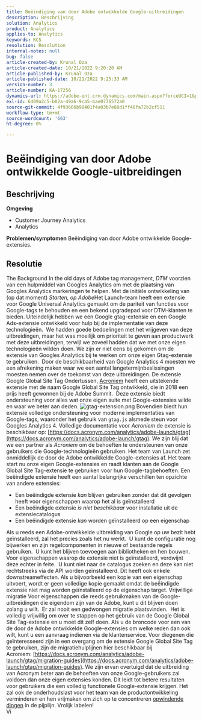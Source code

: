 ```yaml
---
title: Beëindiging van door Adobe ontwikkelde Google-uitbreidingen
description: Beschrijving
solution: Analytics
product: Analytics
applies-to: Analytics
keywords: KCS
resolution: Resolution
internal-notes: null
bug: false
article-created-by: Krunal Oza
article-created-date: 10/21/2022 9:20:20 AM
article-published-by: Krunal Oza
article-published-date: 10/21/2022 9:25:33 AM
version-number: 3
article-number: KA-17256
dynamics-url: https://adobe-ent.crm.dynamics.com/main.aspx?forceUCI=1&pagetype=entityrecord&etn=knowledgearticle&id=98c25394-2151-ed11-bba2-0022480867fb
exl-id: 6409a2c5-b02a-49a6-9ca5-bae0776572a0
source-git-commit: 4f93666b98401f4a03b7e88d1ff48fa72b2cf511
workflow-type: tm+mt
source-wordcount: '663'
ht-degree: 0%

---
```


# Beëindiging van door Adobe ontwikkelde Google-uitbreidingen

## Beschrijving

<b>Omgeving</b>
- Customer Journey Analytics
- Analytics



<b>Problemen/symptomen</b>
Beëindiging van door Adobe ontwikkelde Google-extensies.


## Resolutie

The Background In the old days of Adobe tag management, *DTM* voorzien van een hulpmiddel van Googles Analytics om met de plaatsing van Googles Analytics markeringen te helpen.
Met de initiële ontwikkeling van (op dat moment) *Starten, op Adobe*Het Launch-team heeft een extensie voor Google Universal Analytics gemaakt om de pariteit van functies voor Google-tags te behouden en een bekend upgradepad voor DTM-klanten te bieden.
Uiteindelijk hebben we een Google gtag-extensie en een Google Ads-extensie ontwikkeld voor hulp bij de implementatie van deze technologieën.  We hadden goede bedoelingen met het vrijgeven van deze uitbreidingen, maar het was moeilijk om prioriteit te geven aan productwerk met deze uitbreidingen, terwijl we zoveel hadden dat we met onze eigen technologieën wilden doen. We zijn er niet eens bij gekomen om de extensie van Googles Analytics bij te werken om onze eigen Gtag-extensie te gebruiken. 
Door de beschikbaarheid van Google Analytics 4 moesten we een afrekening maken waar we een aantal langetermijnbeslissingen moesten nemen over de toekomst van deze uitbreidingen.
De extensie Google Global Site Tag Ondertussen, [Acroniem](https://www.acronym.com/) heeft een uitstekende extensie met de naam Google Global Site Tag ontwikkeld, die in 2018 een prijs heeft gewonnen bij de Adobe Summit.  Deze extensie biedt ondersteuning voor alles wat onze eigen suite met Google-extensies wilde en waar we beter aan deden.
![gtag-extension.png](https://experienceleaguecommunities.adobe.com/t5/image/serverpage/image-id/32446iD3F68A3559E15F49/image-size/large?v=v2&amp;amp;px=999 "gtag-extension.png")
Bovendien biedt hun extensie volledige ondersteuning voor moderne implementaties van Google-tags, waaronder het gebruik van `gtag.js` alsmede steun voor Googles Analytics 4.
Volledige documentatie voor *Acroniem* de extensie is beschikbaar op: [https://docs.acronym.com/analytics/adobe-launch/gtag](https://docs.acronym.com/analytics/adobe-launch/gtag).
We zijn blij dat we een partner als *Acroniem* om de behoeften te ondersteunen van onze gebruikers die Google-technologieën gebruiken.
Het team van Launch zet onmiddellijk de door de Adobe ontwikkelde Google-extensies af. Het team start nu onze eigen Google-extensies en raadt klanten aan de Google Global Site Tag-extensie te gebruiken voor hun Google-tagbehoeften.
Een beëindigde extensie heeft een aantal belangrijke verschillen ten opzichte van andere extensies:
- Een beëindigde extensie *kan* blijven gebruiken zonder dat dit gevolgen heeft voor eigenschappen waarop het al is geïnstalleerd
- Een beëindigde extensie *is niet beschikbaar* voor installatie uit de extensiecatalogus
- Een beëindigde extensie *kan* worden geïnstalleerd op een eigenschap

Als u reeds een Adobe-ontwikkelde uitbreiding van Google op uw bezit hebt geïnstalleerd, zal het precies zoals het nu werkt.  U kunt de configuratie nog bijwerken en zijn regelcomponenten in nieuwe of bestaande regels gebruiken.  U kunt het blijven toevoegen aan bibliotheken en hen bouwen.
Voor eigenschappen waarop de extensie niet is geïnstalleerd, verdwijnt deze echter in feite.  U kunt niet naar de catalogus zoeken en deze kan niet rechtstreeks via de API worden geïnstalleerd.
Dit heeft ook enkele downstreameffecten. Als u bijvoorbeeld een kopie van een eigenschap uitvoert, wordt er geen volledige kopie gemaakt omdat de beëindigde extensie niet mag worden geïnstalleerd op de eigenschap target.
Vrijwillige migratie Voor eigenschappen die reeds gebruikmaken van de Google-uitbreidingen die eigendom zijn van de Adobe, kunt u dit blijven doen zolang u wilt.  Er zal nooit een gedwongen migratie plaatsvinden.  Het is volledig vrijwillig om over te stappen op het gebruik van de Google Global Site Tag-extensie en u moet dit zelf doen.
Als u de broncode voor een van de door de Adobe ontwikkelde Google-extensies om welke reden dan ook wilt, kunt u een aanvraag indienen via de klantenservice.
Voor diegenen die geïnteresseerd zijn in een overgang om de extensie Google Global Site Tag te gebruiken, zijn de migratiehulplijnen hier beschikbaar bij Acroniem: [https://docs.acronym.com/analytics/adobe-launch/gtag/migration-guides](https://docs.acronym.com/analytics/adobe-launch/gtag/migration-guides).
We zijn ervan overtuigd dat de uitbreiding van Acronym beter aan de behoeften van onze Google-gebruikers zal voldoen dan onze eigen extensies konden. Dit leidt tot betere resultaten voor gebruikers die een volledig functionele Google-extensie krijgen. Het zal ook de onderhoudslast voor het team van de productontwikkeling verminderen en hen vrijmaken om zich op te concentreren [opwindende dingen](https://experienceleaguecommunities.adobe.com/t5/adobe-experience-platform-launch/data-collection-roadmap/ba-p/401733) in de pijplijn.
Vrolijk labelen!<br>Vi
